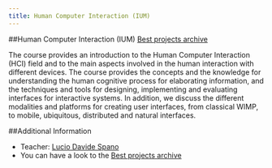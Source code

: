```yaml
---
title: Human Computer Interaction (IUM)
---
```


##Human Computer Interaction (IUM)
[Best projects archive](IUM-project-archive/default.en.md)

The course provides an introduction to the Human Computer Interaction (HCI) 
field and to the main aspects involved in the human interaction with 
different devices. The course provides the concepts and the knowledge 
for understanding the human cognitive process for elaborating information, 
and the techniques and tools for designing, implementing and evaluating 
interfaces for interactive systems. In addition, we discuss the different 
modalities and platforms for creating user interfaces, from classical WIMP, 
to mobile, ubiquitous, distributed and natural interfaces.

##Additional Information
* Teacher: [Lucio Davide Spano](http://people.unica.it/davidespano)
* You can have a look to the [Best projects archive](IUM-project-archive/default.en.md)   